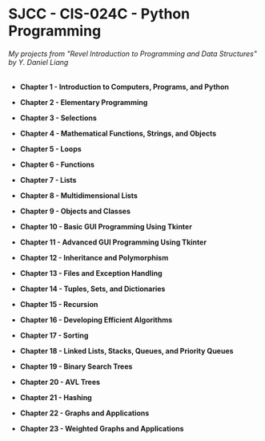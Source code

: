 # SJCC - CIS-024C - Python Programming
###### My projects from "Revel Introduction to Programming and Data Structures" by Y. Daniel Liang

- **Chapter 1 - Introduction to Computers, Programs, and Python**

- **Chapter 2 - Elementary Programming**

- **Chapter 3 - Selections**

- **Chapter 4 - Mathematical Functions, Strings, and Objects**

- **Chapter 5 - Loops**

- **Chapter 6 - Functions**

- **Chapter 7 - Lists**

- **Chapter 8 - Multidimensional Lists**

- **Chapter 9 - Objects and Classes**

- **Chapter 10 - Basic GUI Programming Using Tkinter**

- **Chapter 11 - Advanced GUI Programming Using Tkinter**

- **Chapter 12 - Inheritance and Polymorphism**

- **Chapter 13 - Files and Exception Handling**

- **Chapter 14 - Tuples, Sets, and Dictionaries**

- **Chapter 15 - Recursion**

- **Chapter 16 - Developing Efficient Algorithms**

- **Chapter 17 - Sorting**

- **Chapter 18 - Linked Lists, Stacks, Queues, and Priority Queues**

- **Chapter 19 - Binary Search Trees**

- **Chapter 20 - AVL Trees**

- **Chapter 21 - Hashing**

- **Chapter 22 - Graphs and Applications**

- **Chapter 23 - Weighted Graphs and Applications**
